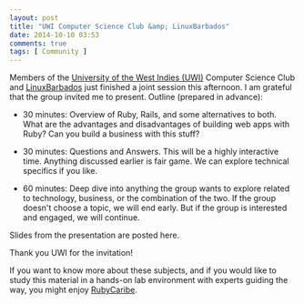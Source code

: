 ```yaml
---
layout: post
title: "UWI Computer Science Club &amp; LinuxBarbados"
date: 2014-10-10 03:53
comments: true
tags: [ Community ]
---
```

Members of the [University of the West Indies (UWI)](http://cavehill.uwi.edu/) Computer Science Club and [LinuxBarbados](http://linuxbarbados.org) just finished a joint session this afternoon. I am grateful that the group invited me to present. Outline (prepared in advance):

* 30 minutes: Overview of Ruby, Rails, and some alternatives to both. What are the advantages and disadvantages of building web apps with Ruby? Can you build a business with this stuff?

* 30 minutes: Questions and Answers. This will be a highly interactive time. Anything discussed earlier is fair game. We can explore technical specifics if you like.

* 60 minutes: Deep dive into anything the group wants to explore related to technology, business, or the combination of the two. If the group doesn't choose a topic, we will end early. But if the group is interested and engaged, we will continue.

<!--more-->

Slides from the presentation are posted here.

<center><script async class="speakerdeck-embed" data-id="ba46e5b032a001322feb4edc433df659" data-ratio="1.77777777777778" src="//speakerdeck.com/assets/embed.js"></script></center>

Thank you UWI for the invitation!

If you want to know more about these subjects, and if you would like to study this material in a hands-on lab environment with experts guiding the way, you might enjoy <a href="http://rubycaribe.com">RubyCaribe</a>.
